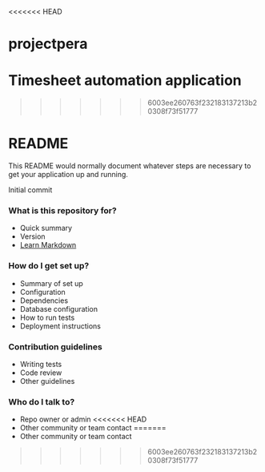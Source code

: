 <<<<<<< HEAD
# projectpera
Timesheet automation application
=======
>>>>>>> 6003ee260763f232183137213b20308f73f51777
# README #

This README would normally document whatever steps are necessary to get your application up and running.

Initial commit

### What is this repository for? ###

* Quick summary
* Version
* [Learn Markdown](https://bitbucket.org/tutorials/markdowndemo)

### How do I get set up? ###

* Summary of set up
* Configuration
* Dependencies
* Database configuration
* How to run tests
* Deployment instructions

### Contribution guidelines ###

* Writing tests
* Code review
* Other guidelines

### Who do I talk to? ###

* Repo owner or admin
<<<<<<< HEAD
* Other community or team contact
=======
* Other community or team contact
>>>>>>> 6003ee260763f232183137213b20308f73f51777
